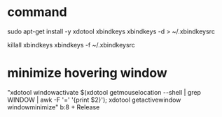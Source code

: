 # command
sudo apt-get install -y xdotool xbindkeys
xbindkeys -d > ~/.xbindkeysrc

killall xbindkeys
xbindkeys -f ~/.xbindkeysrc

# minimize hovering window
"xdotool windowactivate $(xdotool getmouselocation --shell | grep WINDOW | awk -F '=' '{print $2}'); xdotool getactivewindow windowminimize"
  b:8 + Release






